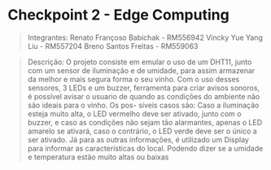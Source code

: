 <h1>Checkpoint 2 - Edge Computing</h1>

>  Integrantes:
Renato Françoso Babichak - RM556942
Vincky Yue Yang Liu - RM557204
Breno Santos Freitas - RM559063

>  Descrição:
  O projeto consiste em emular o uso de um DHT11, junto com um sensor de iluminação e de umidade, para assim armazenar da melhor e mais segura forma o seu vinho. Com o uso
desses sensores, 3 LEDs e um buzzer, ferramenta para criar avisos sonoros, é possível avisar o usuario de quando as condições do ambiente não são ideais para o vinho. Os pos-
síveis casos são: Caso a iluminação esteja muito alta, o LED vermelho deve ser ativado, junto com o buzzer, e caso as condições não sejam tão alarmantes, apenas o LED amarelo
se ativará, caso o contrário, o LED verde deve ser o único a ser ativado. Já para as outras informações, é utilizado um Display para informar as características do local.
Podendo dizer se a umidade e temperatura estão muito altas ou baixas 
